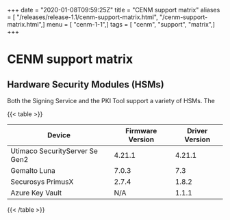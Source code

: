 +++
date = "2020-01-08T09:59:25Z"
title = "CENM support matrix"
aliases = [ "/releases/release-1.1/cenm-support-matrix.html", "/cenm-support-matrix.html",]
menu = [ "cenm-1-1",]
tags = [ "cenm", "support", "matrix",]
+++


# CENM support matrix


## Hardware Security Modules (HSMs)

Both the Signing Service and the PKI Tool support a variety of HSMs. The


{{< table >}}

|Device|Firmware Version|Driver Version|
|--------------------------------|------------------|------------------|
|Utimaco SecurityServer Se Gen2|4.21.1|4.21.1|
|Gemalto Luna|7.0.3|7.3|
|Securosys PrimusX|2.7.4|1.8.2|
|Azure Key Vault|N/A|1.1.1|

{{< /table >}}

